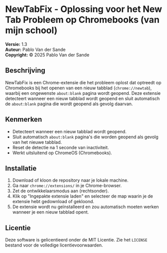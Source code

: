 # NewTabFix - Oplossing voor het New Tab Probleem op Chromebooks (van mijn school)

**Versie:** 1.3  
**Auteur:** Pablo Van der Sande  
**Copyright:** © 2025 Pablo Van der Sande  

## Beschrijving

NewTabFix is een Chrome-extensie die het probleem oplost dat optreedt op Chromebooks bij het openen van een nieuw tabblad (`chrome://newtab`), waarbij een ongewenste `about:blank` pagina wordt geopend. Deze extensie detecteert wanneer een nieuw tabblad wordt geopend en sluit automatisch de `about:blank` pagina die wordt geopend als gevolg daarvan.

## Kenmerken

- Detecteert wanneer een nieuw tabblad wordt geopend.
- Sluit automatisch `about:blank` pagina's die worden geopend als gevolg van het nieuwe tabblad.
- Reset de detectie na 1 seconde van inactiviteit.
- Werkt uitsluitend op ChromeOS (Chromebooks).

## Installatie

1. Download of kloon de repository naar je lokale machine.
2. Ga naar `chrome://extensions/` in je Chrome-browser.
3. Zet de ontwikkelaarsmodus aan (rechtsonder).
4. Klik op "Ingepakte extensie laden" en selecteer de map waarin je de extensie hebt gedownload of gekloond.
5. De extensie wordt nu geïnstalleerd en zou automatisch moeten werken wanneer je een nieuw tabblad opent.

## Licentie

Deze software is gelicentieerd onder de MIT Licentie. Zie het `LICENSE` bestand voor de volledige licentievoorwaarden.
